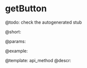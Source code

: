 getButton
=============


@todo:
	check the autogenerated stub

@short:
	

@params:





@example:

@template:	api_method
@descr:


